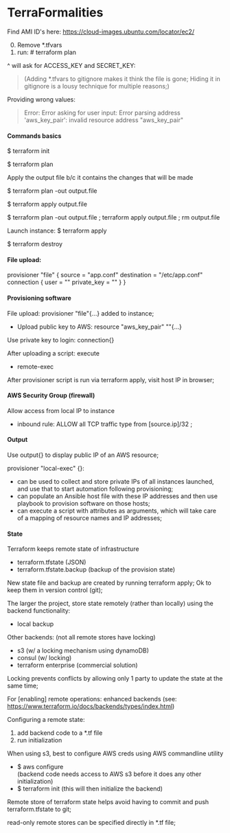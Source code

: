 # TerraFormalities

Find AMI ID's here:
https://cloud-images.ubuntu.com/locator/ec2/


0. Remove *.tfvars
1. run: # terraform plan

^ will ask for ACCESS_KEY and SECRET_KEY: 
>(Adding *.tfvars to gitignore makes it think the file is gone; 
Hiding it in gitignore is a lousy technique for multiple reasons;)   

Providing wrong values: 
>  Error: Error asking for user input: 
  Error parsing address 'aws_key_pair': invalid resource address "aws_key_pair"


#### Commands basics 

$ terraform init 

$ terraform plan 

Apply the output file b/c it contains the changes that will be made 

$ terraform plan -out output.file 

$ terraform apply output.file 

$ terraform plan -out output.file ; terraform apply output.file ; rm output.file 

Launch instance: 
$ terraform apply 

$ terraform destroy 



#### File upload: 
 
  provisioner "file" {
    source = "app.conf"
    destination = "/etc/app.conf"
    connection {
      user = ""
      private_key = ""
    }
  }
    


#### Provisioning software 
 
File upload: provisioner "file"{...} added to instance;   

- Upload public key to AWS: resource "aws_key_pair" ""{...} 

Use private key to login: connection{} 

After uploading a script: execute 
- remote-exec 

After provisioner script is run via terraform apply, visit host IP in browser; 


#### AWS Security Group (firewall)
Allow access from local IP to instance 
- inbound rule: ALLOW all TCP traffic type from [source.ip]/32 ; 


#### Output 
Use output{} to display public IP of an AWS resource; 

provisioner "local-exec" {}: 
- can be used to collect and store private IPs of all instances 
launched, and use that to start automation following provisioning; 
- can populate an Ansible host file with these IP addresses and then use playbook to provision 
software on those hosts; 
- can execute a script with attributes as arguments, which will take care of a mapping of resource 
names and IP addresses;  


#### State 

Terraform keeps remote state of infrastructure 
- terraform.tfstate (JSON)
- terraform.tfstate.backup (backup of the provision state) 

New state file and backup are created by running terraform apply; 
Ok to keep them in version control (git);

The larger the project, store state remotely (rather than locally) using the 
 backend functionality: 
 - local backup 

Other backends: (not all remote stores have locking)
- s3 (w/ a locking mechanism using dynamoDB) 
- consul (w/ locking) 
- terraform enterprise (commercial solution) 

Locking prevents conflicts by allowing only 1 party 
to update the state at the same time; 

For [enabling] remote operations: enhanced backends 
(see: https://www.terraform.io/docs/backends/types/index.html) 

Configuring a remote state: 
1. add backend code to a *.tf file 
2. run initialization 

When using s3, best to configure AWS creds using AWS commandline utility 
- $ aws configure  
(backend code needs access to AWS s3 before it does any other initialization) 
- $ terraform init 
(this will then initialize the backend) 

Remote store of terraform state helps avoid having to commit and push 
terraform.tfstate to git; 

read-only remote stores can be specified directly in *.tf file; 



















